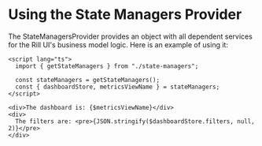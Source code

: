 # Using the State Managers Provider

The StateManagersProvider provides an object with all dependent services for the Rill UI's business model logic.
Here is an example of using it:

```svelte
<script lang="ts">
  import { getStateManagers } from "./state-managers";

  const stateManagers = getStateManagers();
  const { dashboardStore, metricsViewName } = stateManagers;
</script>

<div>The dashboard is: {$metricsViewName}</div>
<div>
  The filters are: <pre>{JSON.stringify($dashboardStore.filters, null, 2)}</pre>
</div>
```

